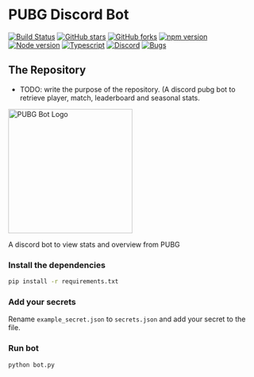 # PUBG Discord Bot

[![Build Status](https://travis-ci.org/MEGACAT-studio/pubg-discord-bot.svg?branch=master)](https://travis-ci.org/megacat-studio/pubg-discord-bot)
[![GitHub stars](https://img.shields.io/github/stars/megacat-studio/pubg-discord-bot.svg)](https://github.com/megacat-studio/pubg-discord-bot/stargazers)
[![GitHub forks](https://img.shields.io/github/forks/megacat-studio/pubg-discord-bot.svg)](https://github.com/megacat-studio/pubg-discord-bot/network)
[![npm version](https://img.shields.io/badge/npm-v6.11.3-blue.svg)](https://www.npmjs.com/)
[![Node version](https://img.shields.io/badge/node-v11.5.0-blue.svg)](https://nodejs.org/en/)
[![Typescript](https://img.shields.io/badge/typescript-v3.6.3-blue.svg)](https://www.npmjs.com/package/typescript)
[![Discord](https://discordapp.com/api/guilds/627928755452772361/widget.png?style=shield)](https://discord.gg/cHtMxn)
[![Bugs](https://img.shields.io/github/issues/megacat-studio/pubg-discord-bot/bug.svg)](https://github.com/megacat-studio/pubg-discord-bot/issues?utf8=✓&q=is%3Aissue+is%3Aopen+label%3Abug)

## The Repository

- TODO: write the purpose of the repository. (A discord pubg bot to retrieve player, match, leaderboard and seasonal stats.

<img width="250" src="https://i.imgur.com/mlVhzVq.png" alt="PUBG Bot Logo">

A discord bot to view stats and overview from PUBG

### Install the dependencies

```bash
pip install -r requirements.txt
```

### Add your secrets

Rename `example_secret.json` to `secrets.json` and add your secret to the file.

### Run bot

```bash
python bot.py
```
